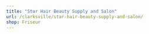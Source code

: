 ```yaml
---
title: "Star Hair Beauty Supply and Salon"
url: /clarksville/star-hair-beauty-supply-and-salon/
shop: Friseur
---
```

